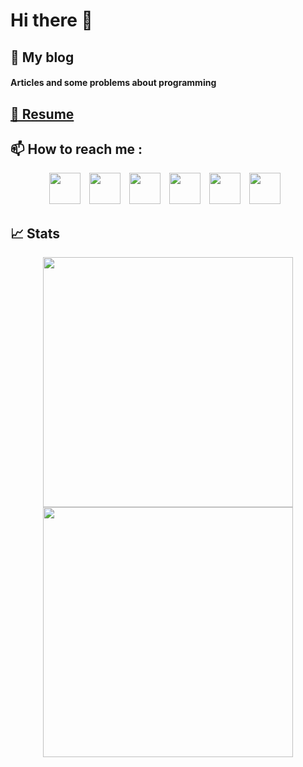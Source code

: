 # Hi there 👋

<div> 
  <!-- My Blog section -->
  <h2> 📝 My blog </h2> 
  <h4> <a style="text-decoration: none;" href="https://sultanzadehh.blogspot.com/">Articles and some problems about programming</a> </h4>
  
  <!-- Resume section -->
  <h2> <a href="https://resume.io/r/dTC4sLjTH">👤 Resume</a> </h2>
  
  <!-- How to reach me section -->
  <h2> 📫 How to reach me : </h2>
  <p align="center">
    <a style="text-decoration: none; padding-right: 10px;" href="https://www.facebook.com/hamidsultanzadeh/"> 
      <img width="50" height="50" src="https://github.com/hamidsultanzadeh/hamidsultanzadeh/blob/master/files/facebook.svg">
    </a>
    <a style="text-decoration: none; padding-right: 10px;" href="https://www.instagram.com/hamidsultanzadeh/"> 
      <img width="50" height="50" src="https://github.com/hamidsultanzadeh/hamidsultanzadeh/blob/master/files/instagram.svg">
    </a>
    <a style="text-decoration: none; padding-right: 10px;" href="https://www.linkedin.com/in/hamidsultanzadeh/"> 
      <img width="50" height="50" src="https://github.com/hamidsultanzadeh/hamidsultanzadeh/blob/master/files/linkedin.svg">
    </a>
    <a style="text-decoration: none; padding-right: 10px;" href="https://twitter.com/sultanzadehh"> 
      <img width="50" height="50" src="https://github.com/hamidsultanzadeh/hamidsultanzadeh/blob/master/files/twitter.svg">
    </a>
    <a style="text-decoration: none; padding-right: 10px;" href="https://t.me/hamidsultanzadeh"> 
      <img width="50" height="50" src="https://github.com/hamidsultanzadeh/hamidsultanzadeh/blob/master/files/telegram.svg">
    </a>
    <a style="text-decoration: none; padding-right: 10px;" href="mailto: hamid.sultanzadeh@gmail.com"> 
      <img width="50" height="50" src="https://github.com/hamidsultanzadeh/hamidsultanzadeh/blob/master/files/gmail.svg">
    </a>
  </p>
  
  <h2> 📈 Stats </h2>
  <p align="center">
    <img width="400" src="https://github-readme-stats.vercel.app/api?username=hamidsultanzadeh&count_private=true&show_icons=true"><br>
    <img width="400" src="https://github-readme-stats.vercel.app/api/top-langs/?username=hamidsultanzadeh&langs_count=10&layout=compact">
  </p>
</div>


<!--
**hamidsultanzadeh/hamidsultanzadeh** is a ✨ _special_ ✨ repository because its `README.md` (this file) appears on your GitHub profile.

Here are some ideas to get you started:

- 🔭 I’m currently working on ...
- 🌱 I’m currently learning ...
- 👯 I’m looking to collaborate on ...
- 🤔 I’m looking for help with ...
- 💬 Ask me about ...
- 📫 How to reach me: ...
- 😄 Pronouns: ...
- ⚡ Fun fact: ...
-->
